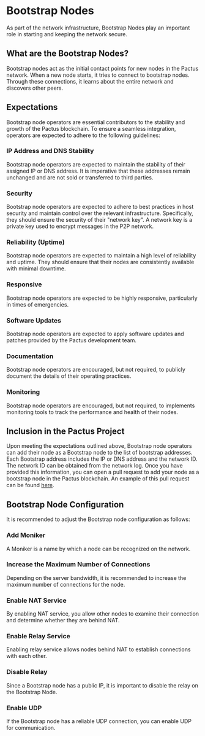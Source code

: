# Bootstrap Nodes

As part of the network infrastructure, Bootstrap Nodes play an important role in starting
and keeping the network secure.

## What are the Bootstrap Nodes?

Bootstrap nodes act as the initial contact points for new nodes in the Pactus network.
When a new node starts, it tries to connect to bootstrap nodes.
Through these connections, it learns about the entire network and discovers other peers.

## Expectations

Bootstrap node operators are essential contributors to the stability and growth of the Pactus
blockchain. To ensure a seamless integration, operators are expected to adhere to the following
guidelines:

### IP Address and DNS Stability

Bootstrap node operators are expected to maintain the stability of their assigned IP
or DNS address. It is imperative that these addresses remain unchanged and are not sold or
transferred to third parties.

### Security

Bootstrap node operators are expected to adhere to best practices in host security and
maintain control over the relevant infrastructure.
Specifically, they should ensure the security of their "network key".
A network key is a private key used to encrypt messages in the P2P network.

### Reliability (Uptime)

Bootstrap node operators are expected to maintain a high level of reliability and uptime.
They should ensure that their nodes are consistently available with minimal downtime.

### Responsive

Bootstrap node operators are expected to be highly responsive, particularly in times of emergencies.

### Software Updates

Bootstrap node operators are expected to apply software updates and patches provided by the Pactus development team.

### Documentation

Bootstrap node operators are encouraged, but not required, to publicly document the details of their operating practices.

### Monitoring

Bootstrap node operators are encouraged, but not required, to implements monitoring tools to
track the performance and health of their nodes.

## Inclusion in the Pactus Project

Upon meeting the expectations outlined above, Bootstrap node operators can add their node as a Bootstrap node to the list of bootstrap addresses.
Each Bootstrap address includes the IP or DNS address and the network ID.
The network ID can be obtained from the network log.
Once you have provided this information, you can open a pull request to add your node as a bootstrap node in the Pactus blockchain.
An example of this pull request can be found [here](https://github.com/pactus-project/pactus/pull/965/files).

## Bootstrap Node Configuration

It is recommended to adjust the Bootstrap node configuration as follows:

### Add Moniker

A Moniker is a name by which a node can be recognized on the network.

### Increase the Maximum Number of Connections

Depending on the server bandwidth, it is recommended to increase the maximum number of connections for the node.

### Enable NAT Service

By enabling NAT service, you allow other nodes to examine their connection and determine whether they are behind NAT.

### Enable Relay Service

Enabling relay service allows nodes behind NAT to establish connections with each other.

### Disable Relay

Since a Bootstrap node has a public IP, it is important to disable the relay on the Bootstrap Node.

### Enable UDP

If the Bootstrap node has a reliable UDP connection, you can enable UDP for communication.
